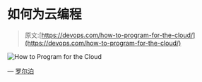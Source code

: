 # 如何为云编程

> 原文:[https://devops.com/how-to-program-for-the-cloud/](https://devops.com/how-to-program-for-the-cloud/)

![How to Program for the Cloud](../Images/fa934127f930826e44c5b4e8ce77d528.png)

— [罗尔泊](https://devops.com/author/breselman/)